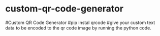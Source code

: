 # custom-qr-code-generator
#Custom QR Code Generator
#pip instal qrcode
#give your custom text data to be encoded to the qr code image by running the python code.

